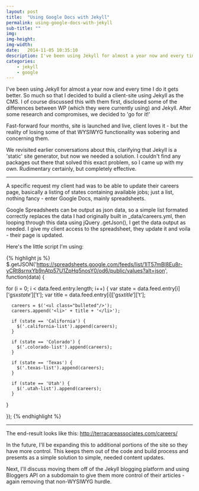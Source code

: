 ```yaml
---
layout: post
title:  "Using Google Docs with Jekyll"
permalink: using-google-docs-with-jekyll
sub-title: ""
img:
img-height:
img-width:
date:   2014-11-05 10:35:10
description: I've been using Jekyll for almost a year now and every time I do it gets better. So much so that I decided to build a client-site using Jekyll as the CMS.
categories: 
    - jekyll
    - google
---
```


I've been using Jekyll for almost a year now and every time I do it gets better. So much so that I decided to build a client-site using Jekyll as the CMS. I of course discussed this with them first, disclosed some of the differences between WP (which they were currently using) and Jekyll. After some research and compromises, we decided to 'go for it!'

Fast-forward four months, site is launched and live, client loves it - but the reality of losing some of that WYSIWYG functionality was sobering and concerning them.

We revisited earlier conversations about this, clarifying that Jekyll is a 'static' site generator, but now we needed a solution. I couldn't find any packages out there that solved this exact problem, so I came up with my own. Rudimentary certainly, but completely effective.

---

 A specific request my client had was to be able to update their careers page, basically a listing of states containing available jobs; just a list, nothing fancy - enter Google Docs, mainly spreadsheets.

 Google Spreadsheets can be output as json data, so a simple list formated correctly replaces the data I had originally built in _data/careers.yml, then looping through this data using jQuery .getJson(), I get the data output as needed. I give my client access to the spreadsheet, they update it and voila - their page is updated.

Here's the little script I'm using:
<br>

{% highlight js %}
$.getJSON('https://spreadsheets.google.com/feeds/list/1IT57mBl8Eu8r-yCRt8srnxYb9nAtp57U1ZpHq5nosY0/od6/public/values?alt=json', function(data) {

  for (i = 0; i < data.feed.entry.length; i++) {
    var state = data.feed.entry[i]['gsx$state']['$t'];
    var title = data.feed.entry[i]['gsx$title']['$t'];

      careers = $('<ul class="bulleted"/>');
      careers.append('<li>' + title + '</li>');

      if (state == 'California') {
        $('.california-list').append(careers);
      }

      if (state == 'Colorado') {
        $('.colorado-list').append(careers);
      }

      if (state == 'Texas') {
        $('.texas-list').append(careers);
      }

      if (state == 'Utah') {
        $('.utah-list').append(careers);
      }
  }

});
{% endhighlight %}

---

The end-result looks like this: <a href="http://terracareassociates.com/careers/">http://terracareassociates.com/careers/</a>

In the future, I'll be expanding this to additional portions of the site so they have more control. This keeps them out of the code and build process and presents as a simple solution to simple, needed content updates.

Next, I'll discuss moving them off of the Jekyll blogging platform and using Bloggers API on a subdomain to give them more control of their articles - again removing that non-WYSIWYG hurdle.
